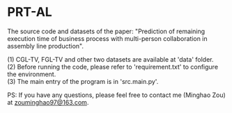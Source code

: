 # PRT-AL
The source code and datasets of the paper: "Prediction of remaining execution time of business process with multi-person collaboration in assembly line production".

(1) CGL-TV, FGL-TV and other two datasets are available at 'data' folder.  
(2) Before running the code, please refer to 'requirement.txt' to configure the environment.  
(3) The main entry of the program is in 'src.main.py'.  
  
PS: If you have any questions, please feel free to contact me (Minghao Zou) at zouminghao97@163.com.
